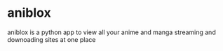 # aniblox
aniblox is a python app to view all your anime and manga streaming and downoading sites at one place
